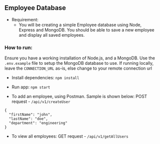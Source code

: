 ## Employee Database

- Requirement:
  - You will be creating a simple Employee database using Node, Express and MongoDB. 
  You should be able to save a new employee and display all saved employees.
### How to run:
  Ensure you have a working installation of Node.js, and a MongoDB. Use the `.env.example` file to setup
  the MongoDB database to use. If running locally, leave the `CONNECTION_URL` as-is, else change to your 
  remote connection url

 - Install dependencies: `npm install`
 - Run app: `npm start`

 - To add an employee, using Postman. Sample is shown below:
  POST request - `/api/v1/createUser`
  ```
{
	"firstName": "john",
	"lastName": "doe",
	"department": "engineering"
}
  ```

 - To view all employees:
  GET request - `/api/v1/getAllUsers`
